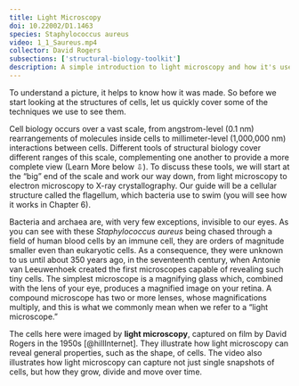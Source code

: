 ```yaml
---
title: Light Microscopy
doi: 10.22002/D1.1463
species: Staphylococcus aureus
video: 1_1_Saureus.mp4
collector: David Rogers
subsections: ['structural-biology-toolkit']
description: A simple introduction to light microscopy and how it's used to image archaea and bacteria like Staphylococcus aureus
---
```


To understand a picture, it helps to know how it was made. So before we start looking at the structures of cells, let us quickly cover some of the techniques we use to see them.

Cell biology occurs over a vast scale, from angstrom-level (0.1 nm) rearrangements of molecules inside cells to millimeter-level (1,000,000 nm) interactions between cells. Different tools of structural biology cover different ranges of this scale, complementing one another to provide a more complete view (Learn More below ⇩). To discuss these tools, we will start at the “big” end of the scale and work our way down, from light microscopy to electron microscopy to X-ray crystallography. Our guide will be a cellular structure called the flagellum, which bacteria use to swim (you will see how it works in Chapter 6).

Bacteria and archaea are, with very few exceptions, invisible to our eyes. As you can see with these *Staphylococcus aureus* being chased through a field of human blood cells by an immune cell, they are orders of magnitude smaller even than eukaryotic cells. As a consequence, they were unknown to us until about 350 years ago, in the seventeenth century, when Antonie van Leeuwenhoek created the first microscopes capable of revealing such tiny cells. The simplest microscope is a magnifying glass which, combined with the lens of your eye, produces a magnified image on your retina. A compound microscope has two or more lenses, whose magnifications multiply, and this is what we commonly mean when we refer to a “light microscope.”

The cells here were imaged by **light microscopy**, captured on film by David Rogers in the 1950s [@hillInternet]. They illustrate how light microscopy can reveal general properties, such as the shape, of cells. The video also illustrates how light microscopy can capture not just single snapshots of cells, but how they grow, divide and move over time.



